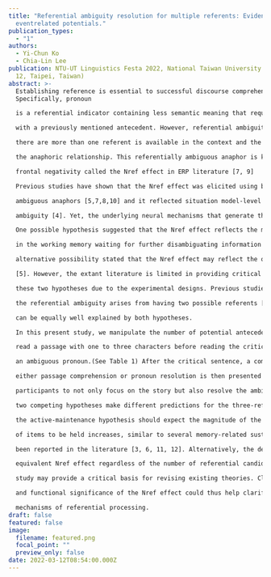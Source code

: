 ```yaml
---
title: "Referential ambiguity resolution for multiple referents: Evidence from
  eventrelated potentials."
publication_types:
  - "1"
authors:
  - Yi-Chun Ko
  - Chia-Lin Lee
publication: NTU-UT Linguistics Festa 2022, National Taiwan University. (March
  12, Taipei, Taiwan)
abstract: >-
  Establishing reference is essential to successful discourse comprehension.
  Specifically, pronoun

  is a referential indicator containing less semantic meaning that requires a co-reference dependency

  with a previously mentioned antecedent. However, referential ambiguity arises when

  there are more than one referent is available in the context and the receiver is unable to establish

  the anaphoric relationship. This referentially ambiguous anaphor is known to elicit a sustained

  frontal negativity called the Nref effect in ERP literature [7, 9]

  Previous studies have shown that the Nref effect was elicited using both written and spoken

  ambiguous anaphors [5,7,8,10] and it reflected situation model-level instead of superficial lexicallevel

  ambiguity [4]. Yet, the underlying neural mechanisms that generate this effect is still unclear.

  One possible hypothesis suggested that the Nref effect reflects the maintenance of relevant candidates

  in the working memory waiting for further disambiguating information [9], whereas an

  alternative possibility stated that the Nref effect may reflect the operation of ”detecting” the ambiguity

  [5]. However, the extant literature is limited in providing critical evidence to distinguish

  these two hypotheses due to the experimental designs. Previous studies are restricted to examining

  the referential ambiguity arises from having two possible referents [1, 2], which yields results that

  can be equally well explained by both hypotheses.

  In this present study, we manipulate the number of potential antecedents up to three. Participants

  read a passage with one to three characters before reading the critical sentence that contains

  an ambiguous pronoun.(See Table 1) After the critical sentence, a comprehension question regarding

  either passage comprehension or pronoun resolution is then presented to encourage the

  participants to not only focus on the story but also resolve the ambiguous pronoun. The aforementioned

  two competing hypotheses make different predictions for the three-referent condition in that

  the active-maintenance hypothesis should expect the magnitude of the Nref increase as the number

  of items to be held increases, similar to several memory-related sustained negativities that have

  been reported in the literature [3, 6, 11, 12]. Alternatively, the detection hypothesis would expect

  equivalent Nref effect regardless of the number of referential candidates. The results of present

  study may provide a critical basis for revising existing theories. Clarifying the fundamental characteristics

  and functional significance of the Nref effect could thus help clarify the underlying

  mechanisms of referential processing.
draft: false
featured: false
image:
  filename: featured.png
  focal_point: ""
  preview_only: false
date: 2022-03-12T08:54:00.000Z
---
```

